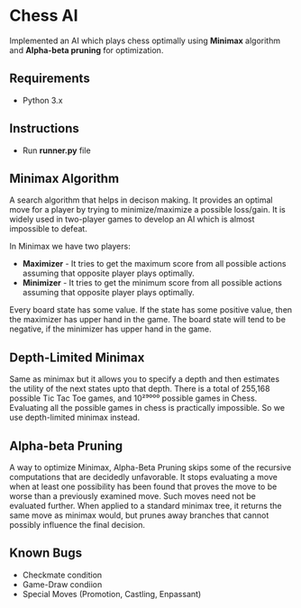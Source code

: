 # Chess AI
Implemented an AI which plays chess optimally using **Minimax** algorithm and **Alpha-beta pruning** for optimization.

## Requirements
* Python 3.x

## Instructions
* Run **runner.py** file

## Minimax Algorithm
A search algorithm that helps in decison making. It provides an optimal move for a player by trying to minimize/maximize a possible loss/gain.
It is widely used in two-player games to develop an AI which is almost impossible to defeat.

In Minimax we have two players:
  * **Maximizer** - It tries to get the maximum score from all possible actions assuming that opposite player plays optimally.
  * **Minimizer** - It tries to get the minimum score from all possible actions assuming that opposite player plays optimally.

Every board state has some value. If the state has some positive value, then the maximizer has upper hand in the game. The board state will tend to be negative, if
the minimizer has upper hand in the game.

## Depth-Limited Minimax
Same as minimax but it allows you to specify a depth and then estimates the utility of the next states upto that depth. 
There is a total of 255,168 possible Tic Tac Toe games, and 10²⁹⁰⁰⁰ possible games in Chess. Evaluating all the possible games in chess is practically impossible.
So we use depth-limited minimax instead.

## Alpha-beta Pruning
A way to optimize Minimax, Alpha-Beta Pruning skips some of the recursive computations that are decidedly unfavorable. 
It stops evaluating a move when at least one possibility has been found that proves the move to be worse than a previously examined move. 
Such moves need not be evaluated further. 
When applied to a standard minimax tree, it returns the same move as minimax would, but prunes away branches that cannot possibly influence the final decision.

## Known Bugs
* Checkmate condition
* Game-Draw condiion
* Special Moves (Promotion, Castling, Enpassant)
